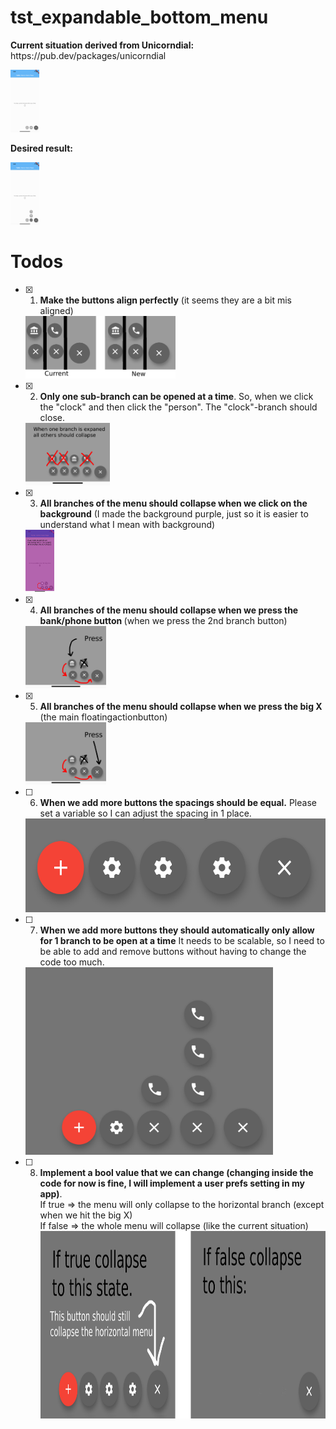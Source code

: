 # tst_expandable_bottom_menu
<div class="image123">
    <div class="imgContainer">
        <p>
            		<b>Current situation derived from Unicorndial:</b>
            		<br> https://pub.dev/packages/unicorndial
            	</p>
          	<img src="images/Start.png" height="100">
    </div>
    <div class="imgContainer">
        <p>
              		<b>Desired result:</b>
              	</p>
          	<img src="images/Result.png" height="100">
    </div>
    
</div>



# Todos
- [x] 1. <b>Make the buttons align perfectly</b> (it seems they are a bit mis aligned)
    <div class="imgContainer">
        <img src="images/todo_1.png" height="100">
    </div>
- [x] 2. <b>Only one sub-branch can be opened at a time</b>. So, when we click the "clock" and then click the "person". 
         The "clock"-branch should close. 
  <div class="imgContainer">
          <img src="images/todo_22.png" height="100">
  </div>
- [x] 3. <b>All branches of the menu should collapse when we click on the background</b> (I made the background purple, just so it is easier to understand what I mean with background)
    <div class="imgContainer">
            <img src="images/todo_3.png" height="100">
    </div>
- [x] 4. <b>All branches of the menu should collapse when we press the bank/phone button </b>(when we press the 2nd branch button)
    <div class="imgContainer">
            <img src="images/todo_5.png" height="100">
    </div>
- [x] 5. <b>All branches of the menu should collapse when we press the big X</b> (the main floatingactionbutton)
    <div class="imgContainer">
          <img src="images/todo_6.png" height="100">
    </div>
- [ ] 6. <b>When we add more buttons the spacings should be equal.</b> Please set a variable so I can adjust the spacing in 1 place.
    <div class="imgContainer">
          <img src="images/spacing.png" height="150">
    </div>
- [ ] 7. <b>When we add more buttons they should automatically only allow for 1 branch to be open at a time</b> It needs to be scalable, 
        so I need to be able to add and remove buttons without having to change the code too much.
    <div class="imgContainer">
          <img src="images/scalability.png" height="300">
    </div>
- [ ] 8. <b>Implement a bool value that we can change (changing inside the code for now is fine, I will implement a user prefs setting in my app)</b>.
        <br> If true => the menu will only collapse to the horizontal branch (except when we hit the big X)
        <br> If false => the whole menu will collapse (like the current situation) 
        <div class="imgContainer">
              <img src="images/collapse.png" height="300">
        </div>

    